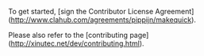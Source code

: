 To get started, [sign the Contributor License Agreement]
(http://www.clahub.com/agreements/pippijn/makequick).

Please also refer to the [contributing page]
(http://xinutec.net/dev/contributing.html).
